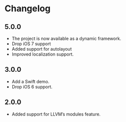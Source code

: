 # Changelog

## 5.0.0
- The project is now available as a dynamic framework.
- Drop iOS 7 support
- Added support for autolayout
- Improved localization support.

## 3.0.0
- Add a Swift demo.
- Drop iOS 6 support.

## 2.0.0
- Added support for LLVM’s modules feature. 